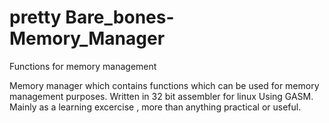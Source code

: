 #  pretty Bare_bones-Memory_Manager
Functions for memory management 

Memory manager which contains functions which can be used for memory management purposes. Written in 32 bit assembler for linux Using GASM. Mainly as a learning excercise , more than anything practical or useful.
